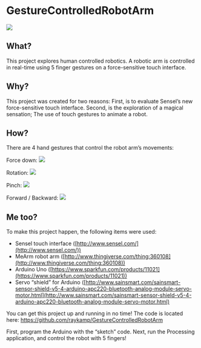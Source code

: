 # GestureControlledRobotArm
![](http://raykamp.github.io/GestureControlledRobotArm/images/banner.jpg)

## What?
This project explores human controlled robotics. A robotic arm is controlled in real-time using 5 finger gestures on a force-sensitive touch interface. 

## Why?
This project was created for two reasons: First, is to evaluate Sensel’s new force-sensitive touch interface. Second, is the exploration of a magical sensation; The use of touch gestures to animate a robot.

## How?
There are 4 hand gestures that control the robot arm’s movements: 

Force down:
![](http://raykamp.github.io/GestureControlledRobotArm/images/force.jpg)

Rotation: 
![](http://raykamp.github.io/GestureControlledRobotArm/images/rotate.jpg)

Pinch: 
![](http://raykamp.github.io/GestureControlledRobotArm/images/pinch.jpg)

Forward / Backward: 
![](http://raykamp.github.io/GestureControlledRobotArm/images/forward.jpg)

## Me too?
To make this project happen, the following items were used:
* Sensel touch interface ([http://www.sensel.com/](http://www.sensel.com/))
* MeArm robot arm ([http://www.thingiverse.com/thing:360108](http://www.thingiverse.com/thing:360108))
* Arduino Uno ([https://www.sparkfun.com/products/11021](https://www.sparkfun.com/products/11021))
* Servo “shield” for Arduino ([http://www.sainsmart.com/sainsmart-sensor-shield-v5-4-arduino-apc220-bluetooth-analog-module-servo-motor.html](http://www.sainsmart.com/sainsmart-sensor-shield-v5-4-arduino-apc220-bluetooth-analog-module-servo-motor.html)
 

You can get this project up and running in no time! The code is located here: 
https://github.com/raykamp/GestureControlledRobotArm

First, program the Arduino with the “sketch” code. Next, run the Processing application, and control the robot with 5 fingers!  

